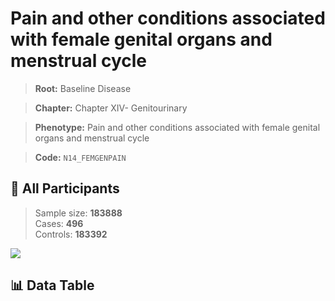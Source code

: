 # Pain and other conditions associated with female genital organs and menstrual cycle

> **Root:** Baseline Disease  

> **Chapter:** Chapter XIV- Genitourinary  

> **Phenotype:** Pain and other conditions associated with female genital organs and menstrual cycle  

> **Code:** `N14_FEMGENPAIN`

## 🧪 All Participants  
> Sample size: **183888**  
> Cases: **496**  
> Controls: **183392**
<img src="/Sensitive/Figures/ALL/Incidence/N14_FEMGENPAIN.png"/>

## 📊 Data Table
<CsvTableMRF src="/Sensitive/Data/ALL/Incidence/COX_N14_FEMGENPAIN.csv"/>

